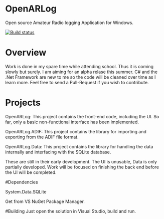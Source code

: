 # OpenARLog
Open source Amateur Radio logging Application for Windows.

[![Build status](https://ci.appveyor.com/api/projects/status/pby7cme7v0t98a96?svg=true)](https://ci.appveyor.com/project/kcotugno/openarlog)

# Overview

Work is done in my spare time while attending school. Thus it is coming slowly but surely. I am
aiming for an alpha relase this summer. C# and the .Net Framework are new to me so the code will
be cleaned over time as I learn more. Feel free to send a Pull-Request if you wish to contribute.

# Projects

OpenARLog: This project contains the front-end code, including the UI. So far, only a basic
non-functional interface has been implemented.

OpenARLog.ADIF: This project contains the library for importing and exporting from the ADIF file
format.

OpenARLog.Data: This project contains the library for handling the data internally and interfacing
with the SQLite database.

These are still in their early development. The UI is unusable, Data is only partially developed.
Work will be focused on finishing the back end before the UI will be completed.

#Dependencies

System.Data.SQLite

Get from VS NuGet Package Manager.

#Building
Just open the solution in Visual Studio, build and run.
